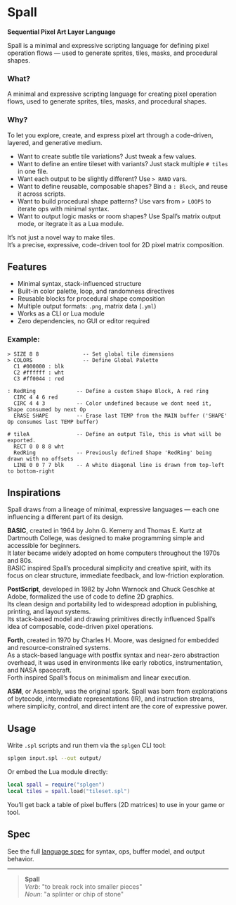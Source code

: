 # Spall  
**Sequential Pixel Art Layer Language**

Spall is a minimal and expressive scripting language for defining pixel operation flows — used to generate sprites, tiles, masks, and procedural shapes.





### What?  
A minimal and expressive scripting language for creating pixel operation flows, used to generate sprites, tiles, masks, and procedural shapes.

### Why?  
To let you explore, create, and express pixel art through a code-driven, layered, and generative medium.

- Want to create subtle tile variations? Just tweak a few values.  
- Want to define an entire tileset with variants? Just stack multiple `# tiles` in one file.  
- Want each output to be slightly different? Use `> RAND` vars.  
- Want to define reusable, composable shapes? Bind a `: Block`, and reuse it across scripts.  
- Want to build procedural shape patterns? Use vars from `> LOOPS` to iterate ops with minimal syntax.  
- Want to output logic masks or room shapes? Use Spall’s matrix output mode, or itegrate it as a Lua module.

It’s not just a novel way to make tiles.  
It’s a precise, expressive, code-driven tool for 2D pixel matrix composition.


## Features

- Minimal syntax, stack-influenced structure
- Built-in color palette, loop, and randomness directives
- Reusable blocks for procedural shape composition
- Multiple output formats: `.png`, matrix data (`.yml`)
- Works as a CLI or Lua module
- Zero dependencies, no GUI or editor required

### Example:

```
> SIZE 8 8          	-- Set global tile dimensions
> COLORS            	-- Define Global Palette
  C1 #000000 : blk
  C2 #ffffff : wht
  C3 #ff0044 : red

: RedRing             -- Define a custom Shape Block, A red ring
  CIRC 4 4 6 red
  CIRC 4 4 3          -- Color undefined because we dont need it, Shape consumed by next Op
  ERASE SHAPE         -- Erase last TEMP from the MAIN buffer ('SHAPE' Op consumes last TEMP buffer)

# tileA               -- Define an output Tile, this is what will be exported.
  RECT 0 0 8 8 wht
  RedRing             -- Previously defined Shape 'RedRing' being drawn with no offsets
  LINE 0 0 7 7 blk    -- A white diagonal line is drawn from top-left to bottom-right 
```

## Inspirations

Spall draws from a lineage of minimal, expressive languages — each one influencing a different part of its design.

**BASIC**, created in 1964 by John G. Kemeny and Thomas E. Kurtz at Dartmouth College, was designed to make programming simple and accessible for beginners.  
It later became widely adopted on home computers throughout the 1970s and 80s.  
BASIC inspired Spall’s procedural simplicity and creative spirit, with its focus on clear structure, immediate feedback, and low-friction exploration.

**PostScript**, developed in 1982 by John Warnock and Chuck Geschke at Adobe, formalized the use of code to define 2D graphics.  
Its clean design and portability led to widespread adoption in publishing, printing, and layout systems.  
Its stack-based model and drawing primitives directly influenced Spall’s idea of composable, code-driven pixel operations.

**Forth**, created in 1970 by Charles H. Moore, was designed for embedded and resource-constrained systems.  
As a stack-based language with postfix syntax and near-zero abstraction overhead, it was used in environments like early robotics, instrumentation, and NASA spacecraft.  
Forth inspired Spall’s focus on minimalism and linear execution.

**ASM**, or Assembly, was the original spark. Spall was born from explorations of bytecode, intermediate representations (IR), and instruction streams,  
where simplicity, control, and direct intent are the core of expressive power.



## Usage

Write `.spl` scripts and run them via the `splgen` CLI tool:

```bash
splgen input.spl --out output/
```

Or embed the Lua module directly:

```lua
local spall = require("splgen")
local tiles = spall.load("tileset.spl")
```

You’ll get back a table of pixel buffers (2D matrices) to use in your game or tool.


## Spec

See the full [language spec](./spall-spec.md) for syntax, ops, buffer model, and output behavior.

---

> **Spall**  
> *Verb*: "to break rock into smaller pieces"  
> *Noun*: "a splinter or chip of stone"

